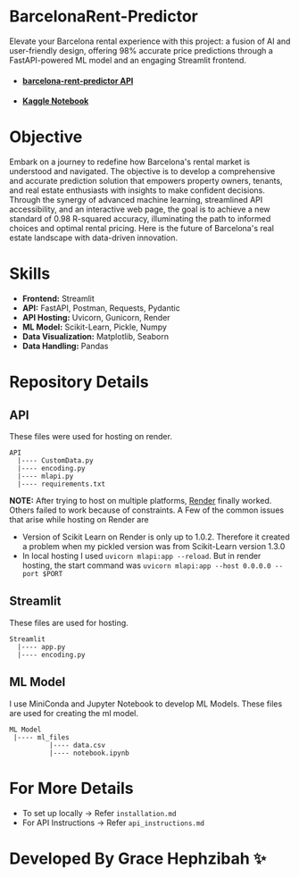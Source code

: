 # BarcelonaRent-Predictor
Elevate your Barcelona rental experience with this project: a fusion of AI and user-friendly design, offering 98% accurate 
price predictions through a FastAPI-powered ML model and an engaging Streamlit frontend.
- #### <a href = "https://barcelona-rent-predictor.onrender.com/docs"> barcelona-rent-predictor API </a>
- #### <a href = "https://www.kaggle.com/code/gracehephzibahm/prediction-of-rent-prices-in-barcelona"> Kaggle Notebook </a>

# Objective 
Embark on a journey to redefine how Barcelona's rental market is understood and navigated. The objective is to develop a comprehensive and accurate 
prediction solution that empowers property owners, tenants, and real estate enthusiasts with insights to make confident decisions. Through 
the synergy of advanced machine learning, streamlined API accessibility, and an interactive web page, the goal is to achieve a new standard of 0.98 
R-squared accuracy, illuminating the path to informed choices and optimal rental pricing. Here is the future of Barcelona's real estate 
landscape with data-driven innovation.

# Skills
- **Frontend:** Streamlit
- **API:** FastAPI, Postman, Requests, Pydantic
- **API Hosting:** Uvicorn, Gunicorn, Render
- **ML Model:** Scikit-Learn, Pickle, Numpy
- **Data Visualization:** Matplotlib, Seaborn
- **Data Handling:** Pandas

# Repository Details
## API
These files were used for hosting on render. 
```
API
  |---- CustomData.py
  |---- encoding.py
  |---- mlapi.py
  |---- requirements.txt
```
**NOTE:**
After trying to host on multiple platforms, <a href = "https://render.com/">Render</a> finally worked. 
Others failed to work because of constraints.
A Few of the common issues that arise while hosting on Render are

- Version of Scikit Learn on Render is only up to 1.0.2. Therefore it created a problem when my pickled version was from Scikit-Learn version 1.3.0
- In local hosting I used ```uvicorn mlapi:app --reload```. But in render hosting, the start command was ```uvicorn mlapi:app --host 0.0.0.0 --port $PORT```

## Streamlit 
These files are used for hosting. 
```
Streamlit
  |---- app.py
  |---- encoding.py
```

## ML Model 
I use MiniConda and Jupyter Notebook to develop ML Models. These files are used for creating the ml model.
```
ML Model
 |---- ml_files
          |---- data.csv
          |---- notebook.ipynb
```
# For More Details 
- To set up locally -> Refer ```installation.md```
- For API Instructions -> Refer ```api_instructions.md```

# Developed By Grace Hephzibah ✨

